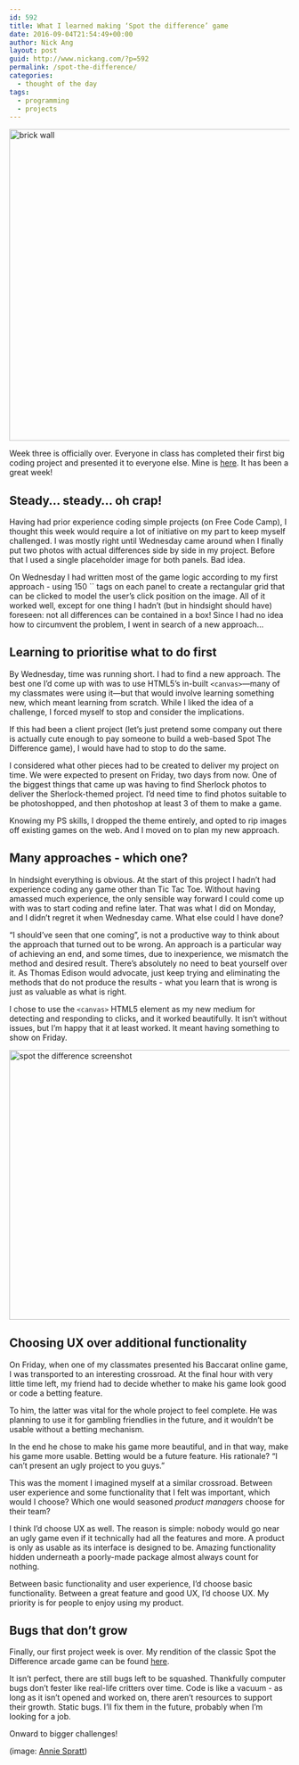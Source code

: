 ```yaml
---
id: 592
title: What I learned making ‘Spot the difference’ game
date: 2016-09-04T21:54:49+00:00
author: Nick Ang
layout: post
guid: http://www.nickang.com/?p=592
permalink: /spot-the-difference/
categories:
  - thought of the day
tags:
  - programming
  - projects
---
```

<img src="http://www.nickang.com/wp-content/uploads/2016/09/photo-1465210649170-0c88267775be-1024x682.jpg" alt="brick wall" width="840" height="559" class="aligncenter size-large wp-image-597" />

Week three is officially over. Everyone in class has completed their first big coding project and presented it to everyone else. Mine is [here](https://nickangtc.github.io/spot-the-difference/). It has been a great week!

## Steady… steady… oh crap!

Having had prior experience coding simple projects (on Free Code Camp), I thought this week would require a lot of initiative on my part to keep myself challenged. I was mostly right until Wednesday came around when I finally put two photos with actual differences side by side in my project. Before that I used a single placeholder image for both panels. Bad idea.

On Wednesday I had written most of the game logic according to my first approach - using 150 `` tags on each panel to create a rectangular grid that can be clicked to model the user’s click position on the image. All of it worked well, except for one thing I hadn’t (but in hindsight should have) foreseen: not all differences can be contained in a box! Since I had no idea how to circumvent the problem, I went in search of a new approach…

## Learning to prioritise what to do first

By Wednesday, time was running short. I had to find a new approach. The best one I’d come up with was to use HTML5’s in-built `<canvas>`—many of my classmates were using it—but that would involve learning something new, which meant learning from scratch. While I liked the idea of a challenge, I forced myself to stop and consider the implications.</canvas>

If this had been a client project (let’s just pretend some company out there is actually cute enough to pay someone to build a web-based Spot The Difference game), I would have had to stop to do the same.

I considered what other pieces had to be created to deliver my project on time. We were expected to present on Friday, two days from now. One of the biggest things that came up was having to find Sherlock photos to deliver the Sherlock-themed project. I’d need time to find photos suitable to be photoshopped, and then photoshop at least 3 of them to make a game.

Knowing my PS skills, I dropped the theme entirely, and opted to rip images off existing games on the web. And I moved on to plan my new approach.

## Many approaches - which one?

In hindsight everything is obvious. At the start of this project I hadn’t had experience coding any game other than Tic Tac Toe. Without having amassed much experience, the only sensible way forward I could come up with was to start coding and refine later. That was what I did on Monday, and I didn’t regret it when Wednesday came. What else could I have done?

“I should’ve seen that one coming”, is not a productive way to think about the approach that turned out to be wrong. An approach is a particular way of achieving an end, and some times, due to inexperience, we mismatch the method and desired result. There’s absolutely no need to beat yourself over it. As Thomas Edison would advocate, just keep trying and eliminating the methods that do not produce the results - what you learn that is wrong is just as valuable as what is right.

I chose to use the `<canvas>` HTML5 element as my new medium for detecting and responding to clicks, and it worked beautifully. It isn’t without issues, but I’m happy that it at least worked. It meant having something to show on Friday.</canvas>

<img class="aligncenter size-large wp-image-594" src="http://www.nickang.com/wp-content/uploads/2016/09/spot-the-diff-nick-ang-1024x590.png" alt="spot the difference screenshot" width="840" height="484" />

## Choosing UX over additional functionality

On Friday, when one of my classmates presented his Baccarat online game, I was transported to an interesting crossroad. At the final hour with very little time left, my friend had to decide whether to make his game look good or code a betting feature.

To him, the latter was vital for the whole project to feel complete. He was planning to use it for gambling friendlies in the future, and it wouldn’t be usable without a betting mechanism.

In the end he chose to make his game more beautiful, and in that way, make his game more usable. Betting would be a future feature. His rationale? “I can’t present an ugly project to you guys.”

This was the moment I imagined myself at a similar crossroad. Between user experience and some functionality that I felt was important, which would I choose? Which one would seasoned *product managers* choose for their team?

I think I’d choose UX as well. The reason is simple: nobody would go near an ugly game even if it technically had all the features and more. A product is only as usable as its interface is designed to be. Amazing functionality hidden underneath a poorly-made package almost always count for nothing.

Between basic functionality and user experience, I’d choose basic functionality. Between a great feature and good UX, I’d choose UX. My priority is for people to enjoy using my product.

## Bugs that don’t grow

Finally, our first project week is over. My rendition of the classic Spot the Difference arcade game can be found [here](https://nickangtc.github.io/spot-the-difference/).

It isn’t perfect, there are still bugs left to be squashed. Thankfully computer bugs don’t fester like real-life critters over time. Code is like a vacuum - as long as it isn’t opened and worked on, there aren’t resources to support their growth. Static bugs. I’ll fix them in the future, probably when I’m looking for a job.

Onward to bigger challenges!

(image: [Annie Spratt](https://unsplash.com/@fableandfolk))